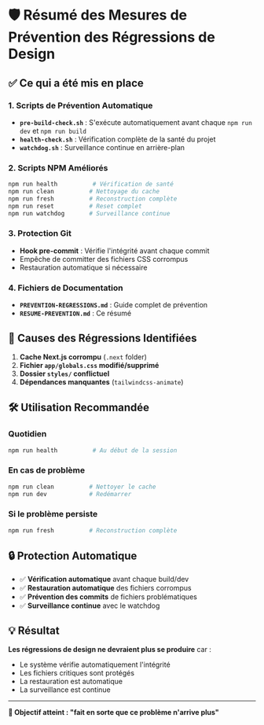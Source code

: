 # 🛡️ Résumé des Mesures de Prévention des Régressions de Design

## ✅ Ce qui a été mis en place

### 1. **Scripts de Prévention Automatique**
- **`pre-build-check.sh`** : S'exécute automatiquement avant chaque `npm run dev` et `npm run build`
- **`health-check.sh`** : Vérification complète de la santé du projet
- **`watchdog.sh`** : Surveillance continue en arrière-plan

### 2. **Scripts NPM Améliorés**
```bash
npm run health          # Vérification de santé
npm run clean          # Nettoyage du cache
npm run fresh          # Reconstruction complète
npm run reset          # Reset complet
npm run watchdog       # Surveillance continue
```

### 3. **Protection Git**
- **Hook pre-commit** : Vérifie l'intégrité avant chaque commit
- Empêche de committer des fichiers CSS corrompus
- Restauration automatique si nécessaire

### 4. **Fichiers de Documentation**
- **`PREVENTION-REGRESSIONS.md`** : Guide complet de prévention
- **`RESUME-PREVENTION.md`** : Ce résumé

## 🚨 Causes des Régressions Identifiées

1. **Cache Next.js corrompu** (`.next` folder)
2. **Fichier `app/globals.css` modifié/supprimé**
3. **Dossier `styles/` conflictuel**
4. **Dépendances manquantes** (`tailwindcss-animate`)

## 🛠️ Utilisation Recommandée

### **Quotidien**
```bash
npm run health          # Au début de la session
```

### **En cas de problème**
```bash
npm run clean          # Nettoyer le cache
npm run dev            # Redémarrer
```

### **Si le problème persiste**
```bash
npm run fresh          # Reconstruction complète
```

## 🔒 Protection Automatique

- ✅ **Vérification automatique** avant chaque build/dev
- ✅ **Restauration automatique** des fichiers corrompus
- ✅ **Prévention des commits** de fichiers problématiques
- ✅ **Surveillance continue** avec le watchdog

## 💡 Résultat

**Les régressions de design ne devraient plus se produire** car :
- Le système vérifie automatiquement l'intégrité
- Les fichiers critiques sont protégés
- La restauration est automatique
- La surveillance est continue

---

**🎯 Objectif atteint : "fait en sorte que ce problème n'arrive plus"** 